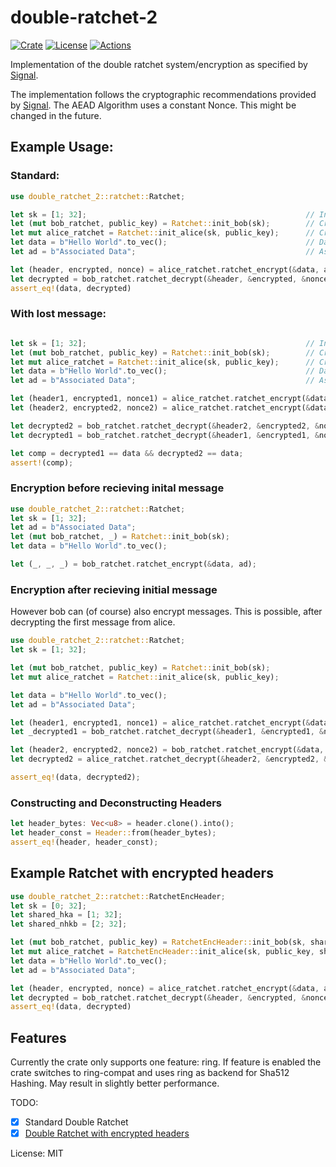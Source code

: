 # double-ratchet-2

[![Crate](https://img.shields.io/crates/v/double-ratchet-2)](https://crates.io/crates/double-ratchet-2)
[![License](https://img.shields.io/github/license/Dione-Software/double-ratchet-2)](https://github.com/Dione-Software/double-ratchet-2/blob/main/LICENSE)
[![Actions](https://img.shields.io/github/workflow/status/Dione-Software/double-ratchet-2/Rust)](https://github.com/Dione-Software/double-ratchet-2/actions)

Implementation of the double ratchet system/encryption as specified by [Signal][1].

The implementation follows the cryptographic recommendations provided by [Signal][2].
The AEAD Algorithm uses a constant Nonce. This might be changed in the future.

## Example Usage:

### Standard:
```rust
use double_ratchet_2::ratchet::Ratchet;

let sk = [1; 32];                                                 // Initial Key created by a symmetric key agreement protocol
let (mut bob_ratchet, public_key) = Ratchet::init_bob(sk);        // Creating Bobs Ratchet (returns Bobs PublicKey)
let mut alice_ratchet = Ratchet::init_alice(sk, public_key);      // Creating Alice Ratchet with Bobs PublicKey
let data = b"Hello World".to_vec();                               // Data to be encrypted
let ad = b"Associated Data";                                      // Associated Data

let (header, encrypted, nonce) = alice_ratchet.ratchet_encrypt(&data, ad);   // Encrypting message with Alice Ratchet (Alice always needs to send the first message)
let decrypted = bob_ratchet.ratchet_decrypt(&header, &encrypted, &nonce, ad); // Decrypt message with Bobs Ratchet
assert_eq!(data, decrypted)
```

### With lost message:
```rust

let sk = [1; 32];                                                 // Initial Key created by a symmetric key agreement protocol
let (mut bob_ratchet, public_key) = Ratchet::init_bob(sk);        // Creating Bobs Ratchet (returns Bobs PublicKey)
let mut alice_ratchet = Ratchet::init_alice(sk, public_key);      // Creating Alice Ratchet with Bobs PublicKey
let data = b"Hello World".to_vec();                               // Data to be encrypted
let ad = b"Associated Data";                                      // Associated Data

let (header1, encrypted1, nonce1) = alice_ratchet.ratchet_encrypt(&data, ad); // Lost message
let (header2, encrypted2, nonce2) = alice_ratchet.ratchet_encrypt(&data, ad); // Successful message

let decrypted2 = bob_ratchet.ratchet_decrypt(&header2, &encrypted2, &nonce2, ad); // Decrypting second message first
let decrypted1 = bob_ratchet.ratchet_decrypt(&header1, &encrypted1, &nonce1, ad); // Decrypting latter message

let comp = decrypted1 == data && decrypted2 == data;
assert!(comp);
```

### Encryption before recieving inital message

```rust
use double_ratchet_2::ratchet::Ratchet;
let sk = [1; 32];
let ad = b"Associated Data";
let (mut bob_ratchet, _) = Ratchet::init_bob(sk);
let data = b"Hello World".to_vec();

let (_, _, _) = bob_ratchet.ratchet_encrypt(&data, ad);
```

### Encryption after recieving initial message
However bob can (of course) also encrypt messages. This is possible, after decrypting the first message from alice.

```rust
use double_ratchet_2::ratchet::Ratchet;
let sk = [1; 32];

let (mut bob_ratchet, public_key) = Ratchet::init_bob(sk);
let mut alice_ratchet = Ratchet::init_alice(sk, public_key);

let data = b"Hello World".to_vec();
let ad = b"Associated Data";

let (header1, encrypted1, nonce1) = alice_ratchet.ratchet_encrypt(&data, ad);
let _decrypted1 = bob_ratchet.ratchet_decrypt(&header1, &encrypted1, &nonce1, ad);

let (header2, encrypted2, nonce2) = bob_ratchet.ratchet_encrypt(&data, ad);
let decrypted2 = alice_ratchet.ratchet_decrypt(&header2, &encrypted2, &nonce2, ad);

assert_eq!(data, decrypted2);
```
### Constructing and Deconstructing Headers

```rust
let header_bytes: Vec<u8> = header.clone().into();
let header_const = Header::from(header_bytes);
assert_eq!(header, header_const);
```

## Example Ratchet with encrypted headers

```rust
use double_ratchet_2::ratchet::RatchetEncHeader;
let sk = [0; 32];
let shared_hka = [1; 32];
let shared_nhkb = [2; 32];

let (mut bob_ratchet, public_key) = RatchetEncHeader::init_bob(sk, shared_hka, shared_nhkb);
let mut alice_ratchet = RatchetEncHeader::init_alice(sk, public_key, shared_hka, shared_nhkb);
let data = b"Hello World".to_vec();
let ad = b"Associated Data";

let (header, encrypted, nonce) = alice_ratchet.ratchet_encrypt(&data, ad);
let decrypted = bob_ratchet.ratchet_decrypt(&header, &encrypted, &nonce, ad);
assert_eq!(data, decrypted)
```

## Features

Currently the crate only supports one feature: ring. If feature is enabled the crate switches
to ring-compat and uses ring as backend for Sha512 Hashing. May result in slightly better performance.


TODO:
- [x] Standard Double Ratchet
- [x] [Double Ratchet with encrypted headers][3]

[1]: https://signal.org/docs/specifications/doubleratchet/
[2]: https://signal.org/docs/specifications/doubleratchet/#recommended-cryptographic-algorithms
[3]: https://signal.org/docs/specifications/doubleratchet/#double-ratchet-with-header-encryption

License: MIT
